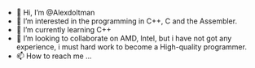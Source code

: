 - 👋 Hi, I’m @Alexdoltman
- 👀 I’m interested in the programming in C++, C and the Assembler.
- 🌱 I’m currently learning C++
- 💞️ I’m looking to collaborate on AMD, Intel, but i have not got any experience, i must hard work to become a High-quality programmer.
- 📫 How to reach me ...

<!---
Alexdoltman/Alexdoltman is a ✨ special ✨ repository because its `README.md` (this file) appears on your GitHub profile.
You can click the Preview link to take a look at your changes.
--->
